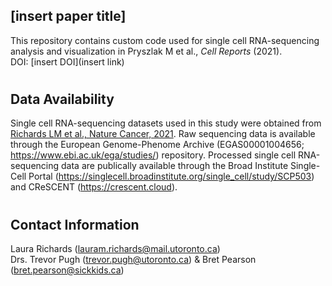 ## [insert paper title]

This repository contains custom code used for single cell RNA-sequencing analysis and visualization in Pryszlak M et al., *Cell Reports* (2021).   
DOI: [insert DOI](insert link)  


#
## Data Availability

Single cell RNA-sequencing datasets used in this study were obtained from [Richards LM et al., Nature Cancer, 2021](https://www.nature.com/articles/s43018-020-00154-9?utm_source=other&utm_medium=other&utm_content=null&utm_campaign=JRCN_1_DD01_CN_NatureRJ_article_paid_XMOL). Raw sequencing data is available through the European Genome-Phenome Archive (EGAS00001004656; https://www.ebi.ac.uk/ega/studies/) repository. Processed single cell RNA-sequencing data are publically available through the Broad Institute Single-Cell Portal (https://singlecell.broadinstitute.org/single_cell/study/SCP503) and CReSCENT (https://crescent.cloud).   

#
## Contact Information
Laura Richards (lauram.richards@mail.utoronto.ca)    
Drs. Trevor Pugh (trevor.pugh@utoronto.ca) & Bret Pearson (bret.pearson@sickkids.ca)    

